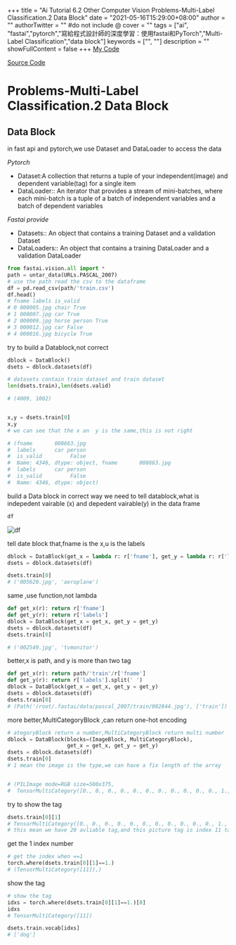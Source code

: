 +++
title = "Ai Tutorial 6.2 Other Computer Vision Problems-Multi-Label Classification.2 Data Block"
date = "2021-05-16T15:29:00+08:00"
author = ""
authorTwitter = "" #do not include @
cover = ""
tags = ["ai", "fastai","pytorch","寫給程式設計師的深度學習：使用fastai和PyTorch","Multi-Label Classification","data block"]
keywords = ["", ""]
description = ""
showFullContent = false
+++
[My Code
](https://colab.research.google.com/drive/1VzYTbBKx-JPfJ1FaLHOhG1Hpf3GNdG5C?usp=sharing)

[Source Code
](https://colab.research.google.com/github/fastai/fastbook/blob/master/06_multicat.ipynb)

# Problems-Multi-Label Classification.2  Data Block

## Data Block

in fast api and pytorch,we use Dataset and DataLoader to access the data

_Pytorch_

* Dataset:A collection that returns a tuple of your independent(image) and dependent variable(tag) for a single item
* DataLoader:: An iterator that provides a stream of mini-batches, where each mini-batch is a tuple of a batch of independent variables and a batch of dependent variables

_Fastai provide_

* Datasets:: An object that contains a training Dataset and a validation Dataset
* DataLoaders:: An object that contains a training DataLoader and a validation DataLoader

```py
from fastai.vision.all import *
path = untar_data(URLs.PASCAL_2007)
# use the path read the csv to the dataframe
df = pd.read_csv(path/'train.csv')
df.head()
# fname labels is_valid
# 0 000005.jpg chair True
# 1 000007.jpg car True
# 2 000009.jpg horse person True
# 3 000012.jpg car False
# 4 000016.jpg bicycle True
```

try to build a Datablock,not correct

```py
dblock = DataBlock()
dsets = dblock.datasets(df)
```

```py
# datasets contain train dataset and train dataset
len(dsets.train),len(dsets.valid)

# (4009, 1002)
```

```py

x,y = dsets.train[0]
x,y
# we can see that the x an  y is the same,this is not right

# (fname       008663.jpg
#  labels      car person
#  is_valid         False
#  Name: 4346, dtype: object, fname       008663.jpg
#  labels      car person
#  is_valid         False
#  Name: 4346, dtype: object)
```

build a Data block in correct way
we need to tell datablock,what is indepedent vairable (x) and depedent vairable(y) in the data frame

```py
df
```

![df](/img/ai_t/t1/df.PNG)

tell date block that,fname is the x,u is the labels

```py
dblock = DataBlock(get_x = lambda r: r['fname'], get_y = lambda r: r['labels'])
dsets = dblock.datasets(df)
```

```py
dsets.train[0]
# ('005620.jpg', 'aeroplane')
```

same ,use function,not lambda

```py
def get_x(r): return r['fname']
def get_y(r): return r['labels']
dblock = DataBlock(get_x = get_x, get_y = get_y)
dsets = dblock.datasets(df)
dsets.train[0]

# ('002549.jpg', 'tvmonitor')

```

better,x is path, and y is more than two tag

```py
def get_x(r): return path/'train'/r['fname']
def get_y(r): return r['labels'].split(' ')
dblock = DataBlock(get_x = get_x, get_y = get_y)
dsets = dblock.datasets(df)
dsets.train[0]
# (Path('/root/.fastai/data/pascal_2007/train/002844.jpg'), ['train'])
```

more better,MultiCategoryBlock ,can return one-hot encoding

```py
# ategoryBlock return a number,MultiCategoryBlock return multi number
dblock = DataBlock(blocks=(ImageBlock, MultiCategoryBlock),
                   get_x = get_x, get_y = get_y)
dsets = dblock.datasets(df)
dsets.train[0]
# 1 mean the image is the type,we can have a fix length of the array


# (PILImage mode=RGB size=500x375,
#  TensorMultiCategory([0., 0., 0., 0., 0., 0., 0., 0., 0., 0., 0., 1., 0., 0., 0., 0., 0., 0., 0., 0.]))
```

try to show the tag

```py
dsets.train[0][1]
# TensorMultiCategory([0., 0., 0., 0., 0., 0., 0., 0., 0., 0., 0., 1., 0., 0., 0., 0., 0., 0., 0., 0.])
# this mean we have 20 avliable tag,and this picture tag is index 11 tag
```

get the 1 index number

```py
# get the index when ==1
torch.where(dsets.train[0][1]==1.)
# (TensorMultiCategory([11]),)
```

show the tag

```py
# show the tag
idxs = torch.where(dsets.train[0][1]==1.)[0]
idxs
# TensorMultiCategory([11])
```

```py
dsets.train.vocab[idxs]
# ['dog']
```
